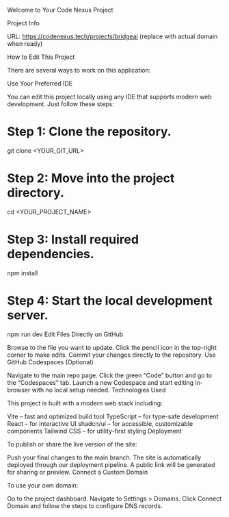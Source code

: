 Welcome to Your Code Nexus Project

Project Info

URL: https://codenexus.tech/projects/bridgeai (replace with actual domain when ready)

How to Edit This Project

There are several ways to work on this application:

Use Your Preferred IDE

You can edit this project locally using any IDE that supports modern web development. Just follow these steps:

# Step 1: Clone the repository.
git clone <YOUR_GIT_URL>

# Step 2: Move into the project directory.
cd <YOUR_PROJECT_NAME>

# Step 3: Install required dependencies.
npm install

# Step 4: Start the local development server.
npm run dev
Edit Files Directly on GitHub

Browse to the file you want to update.
Click the pencil icon in the top-right corner to make edits.
Commit your changes directly to the repository.
Use GitHub Codespaces (Optional)

Navigate to the main repo page.
Click the green “Code” button and go to the “Codespaces” tab.
Launch a new Codespace and start editing in-browser with no local setup needed.
Technologies Used

This project is built with a modern web stack including:

Vite – fast and optimized build tool
TypeScript – for type-safe development
React – for interactive UI
shadcn/ui – for accessible, customizable components
Tailwind CSS – for utility-first styling
Deployment

To publish or share the live version of the site:

Push your final changes to the main branch.
The site is automatically deployed through our deployment pipeline.
A public link will be generated for sharing or preview.
Connect a Custom Domain

To use your own domain:

Go to the project dashboard.
Navigate to Settings > Domains.
Click Connect Domain and follow the steps to configure DNS records.
